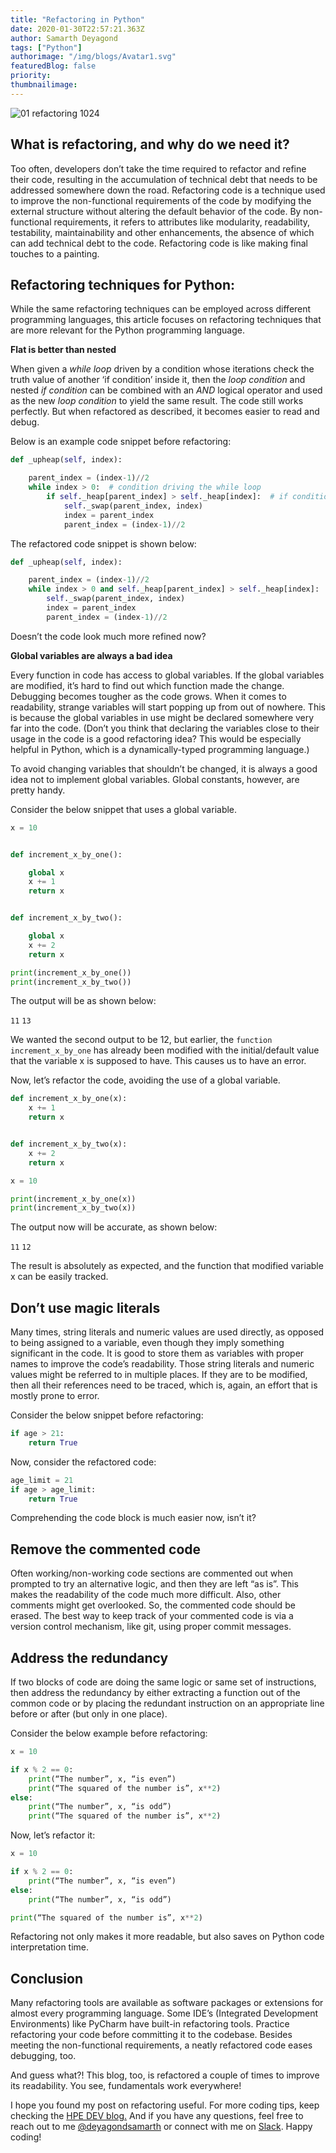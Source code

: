 ```yaml
---
title: "Refactoring in Python"
date: 2020-01-30T22:57:21.363Z
author: Samarth Deyagond 
tags: ["Python"]
authorimage: "/img/blogs/Avatar1.svg"
featuredBlog: false
priority:
thumbnailimage:
---
```

![01 refactoring 1024](https://hpe-developer-portal.s3.amazonaws.com/uploads/media/2020/1/01-refactoring-1024-1581354751665.jpg)

## What is refactoring, and why do we need it?

Too often, developers don’t take the time required to refactor and refine their code, resulting in the accumulation of technical debt that needs to be addressed somewhere down the road. Refactoring code is a technique used to improve the non-functional requirements of the code by modifying the external structure without altering the default behavior of the code. By non-functional requirements, it refers to attributes like modularity, readability, testability, maintainability and other enhancements, the absence of which can add technical debt to the code. Refactoring code is like making final touches to a painting.

## Refactoring techniques for Python:

While the same refactoring techniques can be employed across different programming languages, this article focuses on refactoring techniques that are more relevant for the Python programming language.

__Flat is better than nested__

When given a *while* *loop* driven by a condition whose iterations check the truth value of another ‘if condition’ inside it, then the *loop* *condition* and nested *if* *condition* can be combined with an *AND* logical operator and used as the new *loop* *condition* to yield the same result. The code still works perfectly. But when refactored as described, it becomes easier to read and debug.

Below is an example code snippet before refactoring:


```python
def _upheap(self, index):

    parent_index = (index-1)//2
    while index > 0:  # condition driving the while loop
        if self._heap[parent_index] > self._heap[index]:  # if conditional
            self._swap(parent_index, index)
            index = parent_index
            parent_index = (index-1)//2

```
The refactored code snippet is shown below:	


```python
def _upheap(self, index):

    parent_index = (index-1)//2
    while index > 0 and self._heap[parent_index] > self._heap[index]:
        self._swap(parent_index, index)
        index = parent_index
        parent_index = (index-1)//2

``` 

Doesn’t the code look much more refined now?

__Global variables are always a bad idea__

Every function in code has access to global variables. If the global variables are modified, it’s hard to find out which function made the change. Debugging becomes tougher as the code grows. When it comes to readability, strange variables will start popping up from out of nowhere. This is because the global variables in use might be declared somewhere very far into the code. (Don’t you think that declaring the variables close to their usage in the code is a good refactoring idea? This would be especially helpful in Python, which is a dynamically-typed programming language.)

To avoid changing variables that shouldn’t be changed, it is always a good idea not to implement global variables. Global constants, however, are pretty handy. 

Consider the below snippet that uses a global variable.


```python
x = 10


def increment_x_by_one():

    global x
    x += 1
    return x


def increment_x_by_two():

    global x
    x += 2
    return x

print(increment_x_by_one())
print(increment_x_by_two())

```

The output will be as shown below:

`11`
`13`

We wanted the second output to be 12, but earlier, the `function increment_x_by_one` has already been modified with the initial/default value that the variable x is supposed to have. This causes us to have an error.
	
Now, let’s refactor the code, avoiding the use of a global variable.


```python
def increment_x_by_one(x):
    x += 1
    return x


def increment_x_by_two(x):
    x += 2
    return x

x = 10

print(increment_x_by_one(x))
print(increment_x_by_two(x))

```

The output now will be accurate, as shown below:

`11`
`12`

The result is absolutely as expected, and the function that modified variable x can be easily tracked. 

## Don’t use magic literals

Many times, string literals and numeric values are used directly, as opposed to being assigned to a variable, even though they imply something significant in the code. It is good to store them as variables with proper names to improve the code’s readability. Those string literals and numeric values might be referred to in multiple places. If they are to be modified, then all their references need to be traced, which is, again, an effort that is mostly prone to error.

Consider the below snippet before refactoring: 


```python
if age > 21:
    return True


```

Now, consider the refactored code:


```python
age_limit = 21
if age > age_limit:
    return True


```
Comprehending the code block is much easier now, isn’t it?

## Remove the commented code

Often working/non-working code sections are commented out when prompted to try an alternative logic, and then they are left “as is”. This makes the readability of the code much more difficult. Also, other comments might get overlooked. So, the commented code should be erased. The best way to keep track of your commented code is via a version control mechanism, like git, using proper commit messages. 

## Address the redundancy

If two blocks of code are doing the same logic or same set of instructions, then address the redundancy by either extracting a function out of the common code or by placing the redundant instruction on an appropriate line before or after (but only in one place).

Consider the below example before refactoring:


```python
x = 10

if x % 2 == 0:
    print(“The number”, x, “is even”)
    print(“The squared of the number is”, x**2)
else:
    print(“The number”, x, “is odd”)
    print(“The squared of the number is”, x**2)

```

Now, let’s refactor it:


```python
x = 10

if x % 2 == 0:
    print(“The number”, x, “is even”)
else:
    print(“The number”, x, “is odd”)

print(“The squared of the number is”, x**2)

```

Refactoring not only makes it more readable, but also saves on Python code interpretation time.

## Conclusion

Many refactoring tools are available as software packages or extensions for almost every programming language. Some IDE’s (Integrated Development Environments) like PyCharm have built-in refactoring tools. Practice refactoring your code before committing it to the codebase. Besides meeting the non-functional requirements, a neatly refactored code eases debugging, too.


And guess what?! This blog, too, is refactored a couple of times to improve its readability. You see, fundamentals work everywhere! 

I hope you found my post on refactoring useful. For more coding tips, keep checking the [HPE DEV blog.](https://developer.hpe.com/blog) And if you have any questions, feel free to reach out to me [@deyagondsamarth](https://twitter.com/deyagondsamarth) or connect with me on [Slack](https://hpedev.slack.com/?redir=%2Fteam%2FUQM0ZTE1F). Happy coding!
